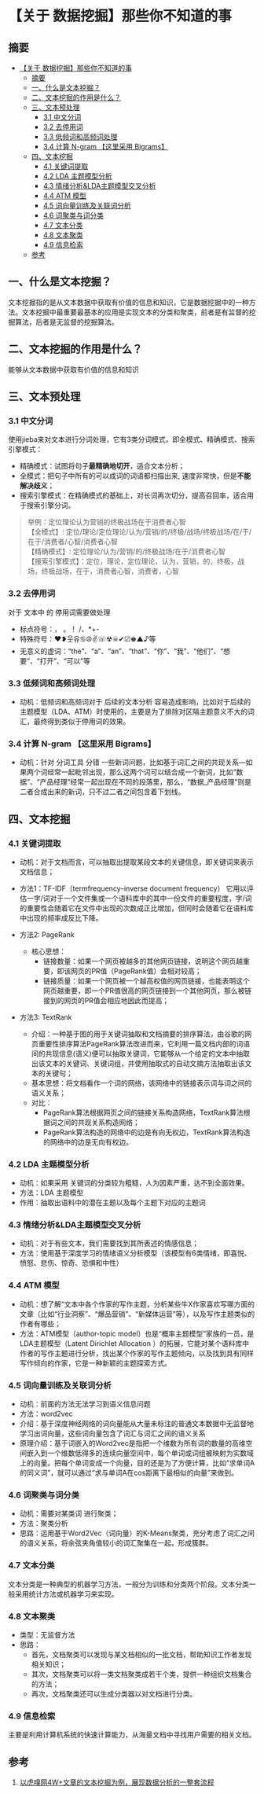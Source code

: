 # 【关于 数据挖掘】那些你不知道的事

## 摘要

- [【关于 数据挖掘】那些你不知道的事](#关于-数据挖掘那些你不知道的事)
  - [摘要](#摘要)
  - [一、什么是文本挖掘？](#一什么是文本挖掘)
  - [二、文本挖掘的作用是什么？](#二文本挖掘的作用是什么)
  - [三、文本预处理](#三文本预处理)
    - [3.1 中文分词](#31-中文分词)
    - [3.2 去停用词](#32-去停用词)
    - [3.3 低频词和高频词处理](#33-低频词和高频词处理)
    - [3.4 计算 N-gram 【这里采用 Bigrams】](#34-计算-n-gram-这里采用-bigrams)
  - [四、文本挖掘](#四文本挖掘)
    - [4.1 关键词提取](#41-关键词提取)
    - [4.2 LDA 主题模型分析](#42-lda-主题模型分析)
    - [4.3 情绪分析&LDA主题模型交叉分析](#43-情绪分析lda主题模型交叉分析)
    - [4.4 ATM 模型](#44-atm-模型)
    - [4.5 词向量训练及关联词分析](#45-词向量训练及关联词分析)
    - [4.6 词聚类与词分类](#46-词聚类与词分类)
    - [4.7 文本分类](#47-文本分类)
    - [4.8 文本聚类](#48-文本聚类)
    - [4.9 信息检索](#49-信息检索)
  - [参考](#参考)

## 一、什么是文本挖掘？

文本挖掘指的是从文本数据中获取有价值的信息和知识，它是数据挖掘中的一种方法。文本挖掘中最重要最基本的应用是实现文本的分类和聚类，前者是有监督的挖掘算法，后者是无监督的挖掘算法。

## 二、文本挖掘的作用是什么？

能够从文本数据中获取有价值的信息和知识

## 三、文本预处理

### 3.1 中文分词

使用jieba来对文本进行分词处理，它有3类分词模式，即全模式、精确模式、搜索引擎模式：

- 精确模式：试图将句子**最精确地切开**，适合文本分析；
- 全模式：把句子中所有的可以成词的词语都扫描出来, 速度非常快，但是**不能解决歧义**；
- 搜索引擎模式：在精确模式的基础上，对长词再次切分，提高召回率，适合用于搜索引擎分词。

> 举例：定位理论认为营销的终极战场在于消费者心智  </br>
> 【全模式】: 定位/理论/定位理论/认为/营销/的/终极/战场/终极战场/在/于/在于/消费者/心智/消费者心智 </br>
> 【精确模式】: 定位理论/认为/营销/的/终极战场/在于/消费者心智 </br>
> 【搜索引擎模式】：定位，理论，定位理论，认为，营销，的，终极，战场，终极战场，在于，消费者心智，消费者，心智 </br>

### 3.2 去停用词

对于 文本中 的 停用词需要做处理

- 标点符号：， 。！ /、*+-
- 特殊符号：❤❥웃유♋☮✌☏☢☠✔☑♚▲♪等
- 无意义的虚词：“the”、“a”、“an”、“that”、“你”、“我”、“他们”、“想要”、“打开”、“可以”等

### 3.3 低频词和高频词处理

- 动机：低频词和高频词对于 后续的文本分析 容易造成影响，比如对于后续的主题模型（LDA、ATM）时使用的，主要是为了排除对区隔主题意义不大的词汇，最终得到类似于停用词的效果。

### 3.4 计算 N-gram 【这里采用 Bigrams】

- 动机：针对 分词工具 分错 一些新词问题，比如基于词汇之间的共现关系—如果两个词经常一起毗邻出现，那么这两个词可以结合成一个新词，比如“数据”、“产品经理”经常一起出现在不同的段落里，那么，“数据_产品经理”则是二者合成出来的新词，只不过二者之间包含着下划线。

## 四、文本挖掘

### 4.1 关键词提取

- 动机：对于文档而言，可以抽取出提取某段文本的关键信息，即关键词来表示文档信息；
- 方法1：TF-IDF（termfrequency–inverse document frequency）
  它用以评估一字/词对于一个文件集或一个语料库中的其中一份文件的重要程度，字/词的重要性会随着它在文件中出现的次数成正比增加，但同时会随着它在语料库中出现的频率成反比下降。

- 方法2: PageRank
  - 核心思想：
    - 链接数量：如果一个网页被越多的其他网页链接，说明这个网页越重要，即该网页的PR值（PageRank值）会相对较高；
    - 链接质量：如果一个网页被一个越高权值的网页链接，也能表明这个网页越重要，即一个PR值很高的网页链接到一个其他网页，那么被链接到的网页的PR值会相应地因此而提高；

- 方法3: TextRank
  - 介绍：一种基于图的用于关键词抽取和文档摘要的排序算法，由谷歌的网页重要性排序算法PageRank算法改进而来，它利用一篇文档内部的词语间的共现信息(语义)便可以抽取关键词，它能够从一个给定的文本中抽取出该文本的关键词、关键词组，并使用抽取式的自动文摘方法抽取出该文本的关键句；
  - 基本思想：将文档看作一个词的网络，该网络中的链接表示词与词之间的语义关系；
  - 对比：
    - PageRank算法根据网页之间的链接关系构造网络，TextRank算法根据词之间的共现关系构造网络；
    - PageRank算法构造的网络中的边是有向无权边，TextRank算法构造的网络中的边是无向有权边。

### 4.2 LDA 主题模型分析

- 动机：如果采用 关键词的分类较为粗糙，人为因素严重，达不到全面效果。
- 方法：LDA 主题模型
- 作用：抽取出语料中的潜在主题以及每个主题下对应的主题词

### 4.3 情绪分析&LDA主题模型交叉分析

- 动机：对于有些文本，我们需要找到其所表述的情感信息；
- 方法：使用基于深度学习的情绪语义分析模型（该模型有6类情绪，即喜悦、愤怒、悲伤、惊奇、恐惧和中性）

### 4.4 ATM 模型

- 动机：想了解“文本中各个作家的写作主题，分析某些牛X作家喜欢写哪方面的文章（比如“行业洞察”、“爆品营销”、“新媒体运营”等），以及写作主题类似的作者有哪些；
- 方法：ATM模型（author-topic model）也是“概率主题模型”家族的一员，是LDA主题模型（Latent Dirichlet Allocation ）的拓展，它能对某个语料库中作者的写作主题进行分析，找出某个作家的写作主题倾向，以及找到具有同样写作倾向的作家，它是一种新颖的主题探索方式。

### 4.5 词向量训练及关联词分析

- 动机：前面的方法无法学习到语义信息问题
- 方法：word2vec
- 介绍：基于深度神经网络的词向量能从大量未标注的普通文本数据中无监督地学习出词向量，这些词向量包含了词汇与词汇之间的语义关系
- 原理介绍：基于词嵌入的Word2vec是指把一个维数为所有词的数量的高维空间嵌入到一个维数低得多的连续向量空间中，每个单词或词组被映射为实数域上的向量。把每个单词变成一个向量，目的还是为了方便计算，比如“求单词A的同义词”，就可以通过“求与单词A在cos距离下最相似的向量”来做到。

### 4.6 词聚类与词分类

- 动机：需要对某类词 进行聚类；
- 方法：聚类分析
- 思路：运用基于Word2Vec（词向量）的K-Means聚类，充分考虑了词汇之间的语义关系，将余弦夹角值较小的词汇聚集在一起，形成簇群。

### 4.7 文本分类

文本分类是一种典型的机器学习方法，一般分为训练和分类两个阶段。文本分类一般采用统计方法或机器学习来实现。

### 4.8 文本聚类

- 类型：无监督方法
- 思路：
  - 首先，文档聚类可以发现与某文档相似的一批文档，帮助知识工作者发现相关知识；
  - 其次，文档聚类可以将一类文档聚类成若干个类，提供一种组织文档集合的方法；
  - 再次，文档聚类还可以生成分类器以对文档进行分类。

### 4.9 信息检索

主要是利用计算机系统的快速计算能力，从海量文档中寻找用户需要的相关文档。



## 参考

1. [以虎嗅网4W+文章的文本挖掘为例，展现数据分析的一整套流程](http://www.woshipm.com/data-analysis/873430.html)
